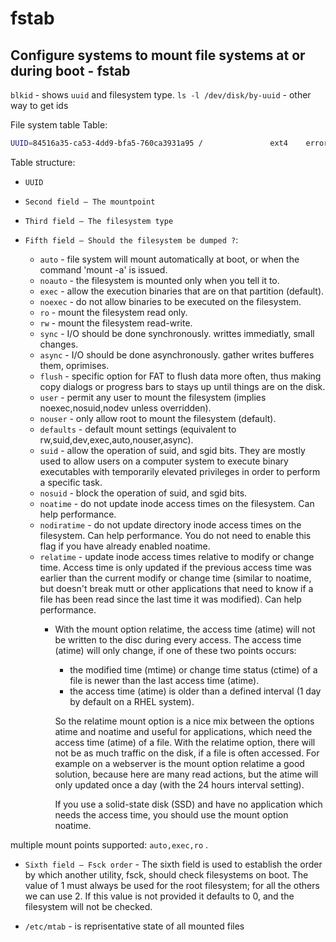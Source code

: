 # fstab

## Configure systems to mount file systems at or during boot - fstab




`blkid` - shows `uuid` and filesystem type. 
`ls -l /dev/disk/by-uuid` - other way to get ids

File system table Table:

```bash
UUID=84516a35-ca53-4dd9-bfa5-760ca3931a95 /               ext4    errors=remount-ro 0       1

```
Table structure:

* `UUID` 
* `Second field – The mountpoint` 
* `Third field – The filesystem type`  
* `Fifth field – Should the filesystem be dumped ?`:


    * `auto` - file system will mount automatically at boot, or when the command 'mount -a' is issued.
    * `noauto` - the filesystem is mounted only when you tell it to.
    * `exec` - allow the execution binaries that are on that partition (default).
    * `noexec` - do not allow binaries to be executed on the filesystem.
    * `ro` - mount the filesystem read only.
    * `rw` - mount the filesystem read-write.
    * `sync` - I/O should be done synchronously. writtes immediatly, small changes.
    * `async` - I/O should be done asynchronously. gather writes bufferes them, oprimises. 
    * `flush` - specific option for FAT to flush data more often, thus making copy dialogs or progress bars to stays up until things are on the disk.
    * `user` - permit any user to mount the filesystem (implies noexec,nosuid,nodev unless overridden).
    * `nouser` - only allow root to mount the filesystem (default).
    * `defaults` - default mount settings (equivalent to rw,suid,dev,exec,auto,nouser,async).
    * `suid` - allow the operation of suid, and sgid bits. They are mostly used to allow users on a computer system to execute binary executables with temporarily elevated privileges in order to perform a specific task.
    * `nosuid` - block the operation of suid, and sgid bits.
    * `noatime` - do not update inode access times on the filesystem. Can help performance.
    * `nodiratime` - do not update directory inode access times on the filesystem. Can help performance. You do not need to enable this flag if you have    already  enabled noatime.
    * `relatime` - update inode access times relative to modify or change time. Access time is only updated if the previous access time was earlier than the current modify or change time (similar to noatime, but doesn't break mutt or other applications that need to know if a file has been read since the last time it was modified). Can help performance. 
        * With the mount option relatime, the access time (atime) will not be written to the disc during every access. The access time (atime) will only change, if one of these two points occurs:

            * the modified time (mtime) or change time status (ctime) of a file is newer than the last access time (atime).
            * the access time (atime) is older than a defined interval (1 day by default on a RHEL system).

            So the relatime mount option is a nice mix between the options atime and noatime and useful for applications, which need the access time (atime) of a file. With the relatime option, there will not be as much traffic on the disk, if a file is often accessed. For example on a webserver is the mount option relatime a good solution, because here are many read actions, but the atime will only updated once a day (with the 24 hours interval setting).

            If you use a solid-state disk (SSD) and have no application which needs the access time, you should use the mount option noatime.

multiple mount points supported: `auto,exec,ro` .


 
* `Sixth field – Fsck order` - The sixth field is used to establish the order by which another utility, fsck, should check filesystems on boot. The value of 1 must always be used for the root filesystem; for all the others we can use 2. If this value is not provided it defaults to 0, and the filesystem will not be checked. 

* `/etc/mtab` - is reprisentative state of all mounted files

